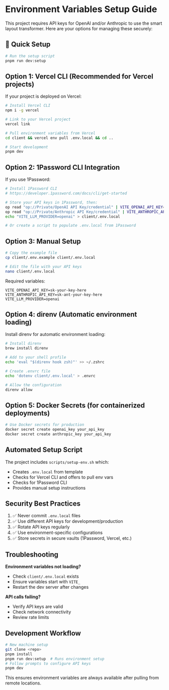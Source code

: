 # Environment Variables Setup Guide

This project requires API keys for OpenAI and/or Anthropic to use the smart layout transformer. Here are your options for managing these securely:

## 🚀 Quick Setup

```bash
# Run the setup script
pnpm run dev:setup
```

## Option 1: Vercel CLI (Recommended for Vercel projects)

If your project is deployed on Vercel:

```bash
# Install Vercel CLI
npm i -g vercel

# Link to your Vercel project
vercel link

# Pull environment variables from Vercel
cd client && vercel env pull .env.local && cd ..

# Start development
pnpm dev
```

## Option 2: 1Password CLI Integration

If you use 1Password:

```bash
# Install 1Password CLI
# https://developer.1password.com/docs/cli/get-started

# Store your API keys in 1Password, then:
op read "op://Private/OpenAI API Key/credential" | VITE_OPENAI_API_KEY=$(cat) \
op read "op://Private/Anthropic API Key/credential" | VITE_ANTHROPIC_API_KEY=$(cat) \
echo "VITE_LLM_PROVIDER=openai" > client/.env.local

# Or create a script to populate .env.local from 1Password
```

## Option 3: Manual Setup

```bash
# Copy the example file
cp client/.env.example client/.env.local

# Edit the file with your API keys
nano client/.env.local
```

Required variables:

```env
VITE_OPENAI_API_KEY=sk-your-key-here
VITE_ANTHROPIC_API_KEY=sk-ant-your-key-here
VITE_LLM_PROVIDER=openai
```

## Option 4: direnv (Automatic environment loading)

Install direnv for automatic environment loading:

```bash
# Install direnv
brew install direnv

# Add to your shell profile
echo 'eval "$(direnv hook zsh)"' >> ~/.zshrc

# Create .envrc file
echo 'dotenv client/.env.local' > .envrc

# Allow the configuration
direnv allow
```

## Option 5: Docker Secrets (for containerized deployments)

```bash
# Use Docker secrets for production
docker secret create openai_key your_api_key
docker secret create anthropic_key your_api_key
```

## Automated Setup Script

The project includes `scripts/setup-env.sh` which:

- Creates `.env.local` from template
- Checks for Vercel CLI and offers to pull env vars
- Checks for 1Password CLI
- Provides manual setup instructions

## Security Best Practices

1. ✅ Never commit `.env.local` files
2. ✅ Use different API keys for development/production
3. ✅ Rotate API keys regularly
4. ✅ Use environment-specific configurations
5. ✅ Store secrets in secure vaults (1Password, Vercel, etc.)

## Troubleshooting

**Environment variables not loading?**

- Check `client/.env.local` exists
- Ensure variables start with `VITE_`
- Restart the dev server after changes

**API calls failing?**

- Verify API keys are valid
- Check network connectivity
- Review rate limits

## Development Workflow

```bash
# New machine setup
git clone <repo>
pnpm install
pnpm run dev:setup  # Runs environment setup
# Follow prompts to configure API keys
pnpm dev
```

This ensures environment variables are always available after pulling from remote locations.
